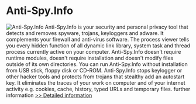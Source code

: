 # Anti-Spy.Info
![Anti-Spy.Info](https://mycommerce.akamaized.net/api/pimages/P187000/BIG/187000.GIF)
Anti-Spy.Info is your security and personal privacy tool that detects and removes spyware, trojans, keyloggers and adware. It complements your firewall and anti-virus software. The process viewer tells you every hidden function of all dynamic link library, system task and thread process currently active on your computer. Anti-Spy.Info doesn't require runtime modules, doesn't require installation and doesn't modify files outside of its own directories. You can run Anti-Spy.Info without installation from USB stick, floppy disk or CD-ROM. Anti-Spy.Info stops keylogger or other hacker tools and protects from trojans that stealthy add an autostart key. It eliminates the traces of your work on computer and of your internet activity e.g. cookies, cache, history, typed URLs and temporary files.
further information
[>> Detailed information](https://secure.shareit.com/shareit/product.html?productid=187000&affiliateid=200057808)